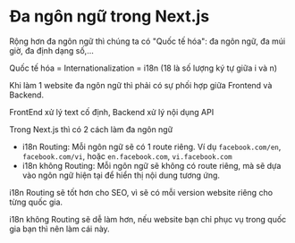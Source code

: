 # Đa ngôn ngữ trong Next.js

Rộng hơn đa ngôn ngữ thì chúng ta có "Quốc tế hóa": đa ngôn ngữ, đa múi giờ, đa định dạng số,...

Quốc tế hóa = Internationalization = i18n (18 là số lượng ký tự giữa i và n)

Khi làm 1 website đa ngôn ngữ thì phải có sự phối hợp giữa Frontend và Backend.

FrontEnd xử lý text cố định, Backend xử lý nội dụng API

Trong Next.js thì có 2 cách làm đa ngôn ngữ

-   i18n Routing: Mỗi ngôn ngữ sẽ có 1 route riêng. Ví dụ `facebook.com/en`, `facebook.com/vi`, hoặc `en.facebook.com`, `vi.facebook.com`
-   i18n không Routing: Mỗi ngôn ngữ sẽ không có route riêng, mà sẽ dựa vào ngôn ngữ hiện tại để hiển thị nội dung tương ứng.

i18n Routing sẽ tốt hơn cho SEO, vì sẽ có mỗi version website riêng cho từng quốc gia.

i18n không Routing sẽ dễ làm hơn, nếu website bạn chỉ phục vụ trong quốc gia bạn thì nên làm cái này.
